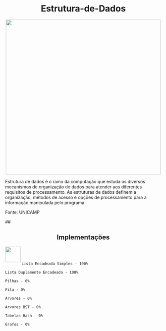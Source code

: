 <h1 align=center> Estrutura-de-Dados </h1>
<p align="center">
  <img width="500" src="https://www.luisdev.com.br/wp-content/uploads/2021/04/ESTRUTURA-DE-DADOS-COM-C.png">
 </p>

Estrutura de dados é o ramo da computação que estuda os diversos mecanismos de organização de dados para atender aos diferentes requisitos de processamento. As estruturas de dados definem a organização, métodos de acesso e opções de processamento para a informação manipulada pelo programa.

Fonte: UNICAMP

##<h2 align=center> Implementações </h2><img align="left" width="50" src="https://www.stickersdevs.com.br/wp-content/uploads/2022/01/java-adesivo-sticker.png"><br><br>
```
Lista Encadeada Simples - 100%
```
```
Lista Duplamente Encadeada - 100%
```
```
Pilhas - 0%
```
```
Fila - 0%
```
```
Árvores - 0%
```
```
Árvores BST - 0%
```
```
Tabelas Hash - 0%
```
```
Grafos - 0%
```
